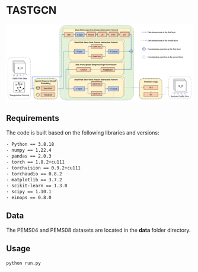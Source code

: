# TASTGCN

![TASTGCN](TASTGCN.png)

## Requirements

The code is built based on the following libraries and versions:

```
- Python == 3.8.18
- numpy == 1.22.4
- pandas == 2.0.3
- torch == 1.8.2+cu111
- torchvision == 0.9.2+cu111
- torchaudio == 0.8.2
- matplotlib == 3.7.2
- scikit-learn == 1.3.0
- scipy == 1.10.1
- einops == 0.8.0
```

## Data

The PEMS04 and PEMS08 datasets are located in the **data** folder directory.

## Usage

```python
python run.py
```
